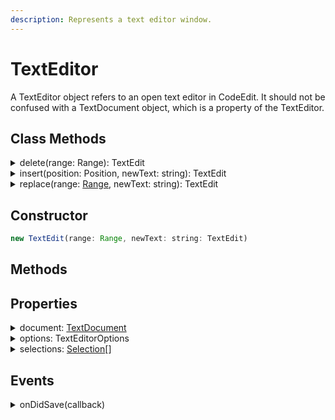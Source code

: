 ```yaml
---
description: Represents a text editor window.
---
```


# TextEditor

A TextEditor object refers to an open text editor in CodeEdit. It should not be confused with a TextDocument object, which is a property of the TextEditor.

## Class Methods

<details>

<summary>delete(range: Range): TextEdit</summary>



</details>

<details>

<summary>insert(position: Position, newText: string): TextEdit</summary>



</details>

<details>

<summary>replace(range: <a href="range.md">Range</a>, newText: string): TextEdit</summary>



</details>

## Constructor

```javascript
new TextEdit(range: Range, newText: string: TextEdit)
```

## Methods



## Properties

<details>

<summary>document: <a href="textdocument.md">TextDocument</a></summary>

The document associated with the text editor.

</details>

<details>

<summary>options: TextEditorOptions</summary>



</details>

<details>

<summary>selections: <a href="selection.md">Selection</a>[]</summary>



</details>

## Events

<details>

<summary>onDidSave(callback)</summary>



</details>
